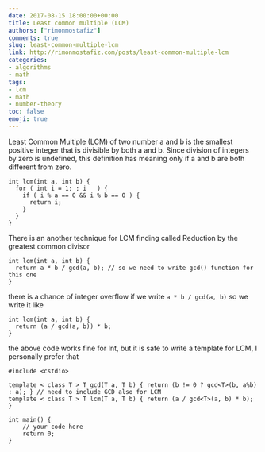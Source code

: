 ```yaml
---
date: 2017-08-15 18:00:00+00:00
title: Least common multiple (LCM)
authors: ["rimonmostafiz"]
comments: true
slug: least-common-multiple-lcm
link: http://rimonmostafiz.com/posts/least-common-multiple-lcm
categories:
- algorithms
- math
tags:
- lcm
- math
- number-theory
toc: false
emoji: true
---
```


Least Common Multiple (LCM) of two number a and b is the smallest positive integer that is divisible by both a and b. Since division of integers by zero is undefined, this definition has meaning only if a and b are both different from zero.

~~~
int lcm(int a, int b) {
  for ( int i = 1; ; i   ) {
    if ( i % a == 0 && i % b == 0 ) {
      return i;
    }
  }
}
~~~

There is an another technique for LCM finding called Reduction by the greatest common divisor

~~~
int lcm(int a, int b) {
  return a * b / gcd(a, b); // so we need to write gcd() function for this one
}
~~~

there is a chance of integer overflow if we write `a * b / gcd(a, b)`
so we write it like
~~~
int lcm(int a, int b) {
  return (a / gcd(a, b)) * b;
}
~~~

the above code works fine for Int, but it is safe to write a template for LCM, I personally prefer that

~~~
#include <cstdio>

template < class T > T gcd(T a, T b) { return (b != 0 ? gcd<T>(b, a%b) : a); } // need to include GCD also for LCM
template < class T > T lcm(T a, T b) { return (a / gcd<T>(a, b) * b); }

int main() {
    // your code here
    return 0;
}
~~~
